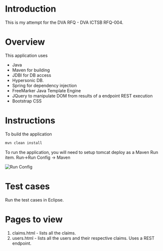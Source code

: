 # Introduction
This is my attempt for the DVA RFQ - DVA ICTSB RFQ-004.

# Overview
This application uses
* Java
* Maven for building
* JDBI for DB access
* Hypersonic DB. 
* Spring for dependency injection
* FreeMarker Java Template Engine
* JQuery to manipulate DOM from results of a endpoint REST execution
* Bootstrap CSS


# Instructions
To build the application
```sh
mvn clean install
````

To run the application, you will need to setup tomcat deploy as a Maven Run item. Run->Run Config -> Maven 

![Run Config](https://github.com/lielar/dva/raw/master/run_config.png)


# Test cases
Run the test cases in Eclipse.

# Pages to view
1. claims.html - lists all the claims.
2. users.html - lists all the users and their respective claims. Uses a REST endpoint.


